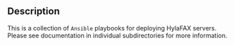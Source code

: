 ## Description

This is a collection of `Ansible` playbooks for deploying HylaFAX servers.
Please see documentation in individual subdirectories for more information.
